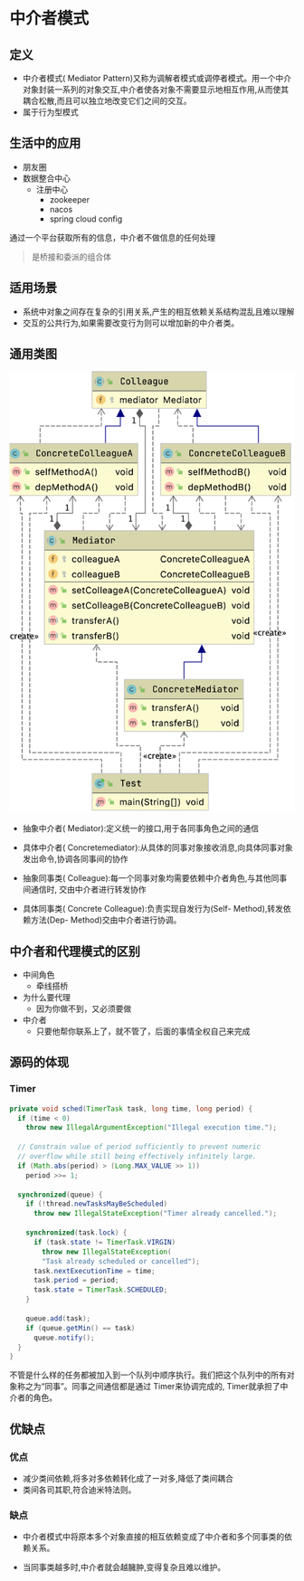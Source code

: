 # 中介者模式

## 定义

- 中介者模式( Mediator Pattern)又称为调解者模式或调停者模式。用一个中介对象封装一系列的对象交互,中介者使各对象不需要显示地相互作用,从而使其耦合松散,而且可以独立地改变它们之间的交互。
- 属于行为型模式

## 生活中的应用

- 朋友圈
- 数据整合中心
  - 注册中心
    - zookeeper
    - nacos
    - spring cloud config

通过一个平台获取所有的信息，中介者不做信息的任何处理

> 是桥接和委派的组合体

## 适用场景

- 系统中对象之间存在复杂的引用关系,产生的相互依赖关系结构混乱且难以理解
- 交互的公共行为,如果需要改变行为则可以增加新的中介者类。

## 通用类图

![image-20210107223721931](./assets/2021-01-07-143722-20240411102310023.png)

- 抽象中介者( Mediator):定义统一的接口,用于各同事角色之间的通信

- 具体中介者( Concretemediator):从具体的同事对象接收消息,向具体同事对象发出命令,协调各同事间的协作
- 抽象同事类( Colleague):每一个同事对象均需要依赖中介者角色,与其他同事间通信时, 交由中介者进行转发协作
- 具体同事类( Concrete Colleague):负责实现自发行为(Self- Method),转发依赖方法(Dep- Method)交由中介者进行协调。

## 中介者和代理模式的区别

- 中间角色
  - 牵线搭桥
- 为什么要代理
  - 因为你做不到，又必须要做
- 中介者
  - 只要他帮你联系上了，就不管了，后面的事情全权自己来完成

## 源码的体现

### Timer

```java
private void sched(TimerTask task, long time, long period) {
  if (time < 0)
    throw new IllegalArgumentException("Illegal execution time.");

  // Constrain value of period sufficiently to prevent numeric
  // overflow while still being effectively infinitely large.
  if (Math.abs(period) > (Long.MAX_VALUE >> 1))
    period >>= 1;

  synchronized(queue) {
    if (!thread.newTasksMayBeScheduled)
      throw new IllegalStateException("Timer already cancelled.");

    synchronized(task.lock) {
      if (task.state != TimerTask.VIRGIN)
        throw new IllegalStateException(
        "Task already scheduled or cancelled");
      task.nextExecutionTime = time;
      task.period = period;
      task.state = TimerTask.SCHEDULED;
    }

    queue.add(task);
    if (queue.getMin() == task)
      queue.notify();
  }
}
```

不管是什么样的任务都被加入到一个队列中顺序执行。我们把这个队列中的所有对象称之为“同事”。同事之间通信都是通过 Timer来协调完成的, Timer就承担了中介者的角色。

## 优缺点

### 优点

- 减少类间依赖,将多对多依赖转化成了ー对多,降低了类间耦合
- 类间各司其职,符合迪米特法则。

### 缺点

- 中介者模式中将原本多个对象直接的相互依赖变成了中介者和多个同事类的依赖关系。

- 当同事类越多时,中介者就会越臃肿,变得复杂且难以维护。